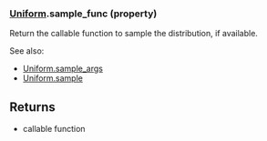 ### [Uniform](Uniform.md).sample_func (property)




Return the callable function to sample the distribution, if available.

See also:

* [Uniform.sample_args](Uniform.sample_args.md)
* [Uniform.sample](Uniform.sample.md)

Returns
--------
* callable function

